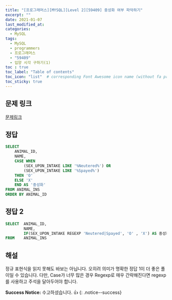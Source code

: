```yaml
---
title: "[프로그래머스][MYSQL][Level 2][59409] 중성화 여부 파악하기"
excerpt: ""
date: 2021-01-07
last_modified_at: 
categories:
  - MySQL
tags:
  - MySQL
  - programmers
  - 프로그래머스
  - "59409"
  - 입양 시각 구하기(1)
toc : true
toc_label: "Table of contents"
toc_icon: "list"  # corresponding Font Awesome icon name (without fa prefix)
toc_sticky: true
---
```


## 문제 링크

[문제링크](https://programmers.co.kr/learn/courses/30/lessons/59409)   

## 정답

```sql
SELECT 
    ANIMAL_ID, 
    NAME,
    CASE WHEN 
        (SEX_UPON_INTAKE LIKE '%Neutered%') OR 
        (SEX_UPON_INTAKE LIKE '%Spayed%') 
    THEN 'O' 
    ELSE 'X' 
    END AS '중성화'
FROM ANIMAL_INS
ORDER BY ANIMAL_ID
```

## 정답 2

```sql
SELECT  ANIMAL_ID,
        NAME,
        IF(SEX_UPON_INTAKE REGEXP 'Neutered|Spayed', 'O' , 'X') AS 중성화
FROM    ANIMAL_INS
```

## 해설

정규 표현식을 읽지 못해도 바보는 아닙니다. 오히려 의미가 명확한 정답 1이 더 좋은 풀이일 수 있습니다. 다만, Case가 너무 많은 경우 Regexp로 매우 간략해진다면 regexp를 사용하고 주석을 달아두어야 합니다.  

**Success Notice:**
수고하셨습니다. :+1:
{: .notice--success}